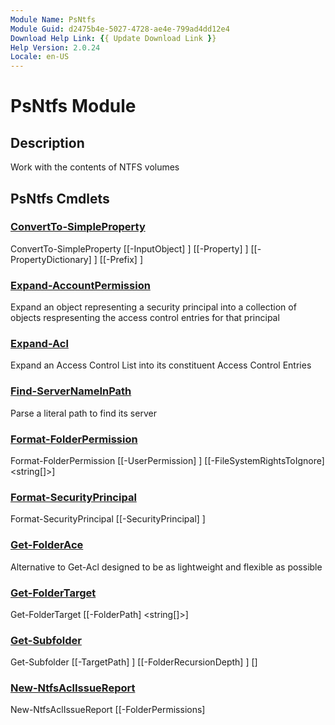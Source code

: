 ```yaml
---
Module Name: PsNtfs
Module Guid: d2475b4e-5027-4728-ae4e-799ad4dd12e4
Download Help Link: {{ Update Download Link }}
Help Version: 2.0.24
Locale: en-US
---
```


# PsNtfs Module
## Description
Work with the contents of NTFS volumes

## PsNtfs Cmdlets
### [ConvertTo-SimpleProperty](ConvertTo-SimpleProperty.md)

ConvertTo-SimpleProperty [[-InputObject] <Object>] [[-Property] <string>] [[-PropertyDictionary] <hashtable>] [[-Prefix] <string>]


### [Expand-AccountPermission](Expand-AccountPermission.md)
Expand an object representing a security principal into a collection of objects respresenting the access control entries for that principal

### [Expand-Acl](Expand-Acl.md)
Expand an Access Control List into its constituent Access Control Entries

### [Find-ServerNameInPath](Find-ServerNameInPath.md)
Parse a literal path to find its server

### [Format-FolderPermission](Format-FolderPermission.md)

Format-FolderPermission [[-UserPermission] <Object>] [[-FileSystemRightsToIgnore] <string[]>]


### [Format-SecurityPrincipal](Format-SecurityPrincipal.md)

Format-SecurityPrincipal [[-SecurityPrincipal] <Object>]


### [Get-FolderAce](Get-FolderAce.md)
Alternative to Get-Acl designed to be as lightweight and flexible as possible

### [Get-FolderTarget](Get-FolderTarget.md)

Get-FolderTarget [[-FolderPath] <string[]>]


### [Get-Subfolder](Get-Subfolder.md)

Get-Subfolder [[-TargetPath] <string>] [[-FolderRecursionDepth] <int>] [<CommonParameters>]


### [New-NtfsAclIssueReport](New-NtfsAclIssueReport.md)

New-NtfsAclIssueReport [[-FolderPermissions] <Object>] [[-UserPermissions] <Object>] [[-GroupNamingConvention] <scriptblock>]


### [Remove-DuplicatesAcrossIgnoredDomains](Remove-DuplicatesAcrossIgnoredDomains.md)

Remove-DuplicatesAcrossIgnoredDomains [[-UserPermission] <Object>] [[-DomainToIgnore] <string[]>] [<CommonParameters>]



